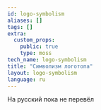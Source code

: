 ```yaml
---
id: logo-symbolism
aliases: []
tags: []
extra:
  custom_props:
    public: true
    type: moss
tech_name: logo-symbolism
title: "Символизм логотопа"
layout: logo-symbolism
language: ru
---
```

На русский пока не перевёл